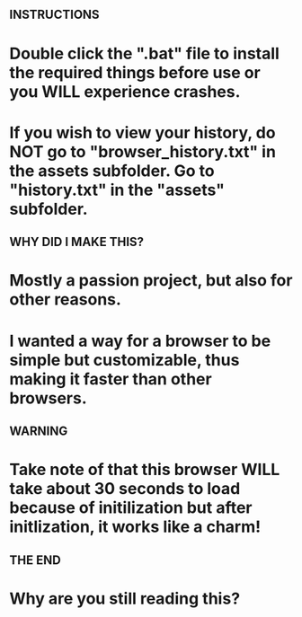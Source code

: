 ## INSTRUCTIONS

# Double click the ".bat" file to install the required things before use or you WILL experience crashes.

# If you wish to view your history, do NOT go to "browser_history.txt" in the assets subfolder. Go to "history.txt" in the "assets" subfolder.

## WHY DID I MAKE THIS?

# Mostly a passion project, but also for other reasons.

# I wanted a way for a browser to be simple but customizable, thus making it faster than other browsers.

## WARNING

# Take note of that this browser WILL take about 30 seconds to load because of initilization but after initlization, it works like a charm!

## THE END

# Why are you still reading this?
